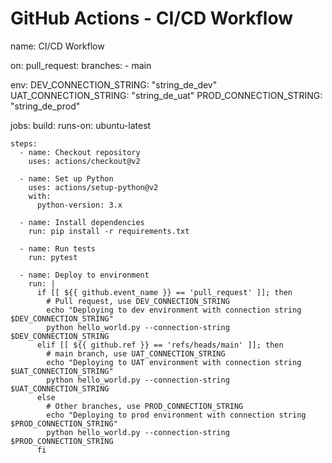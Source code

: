 # GitHub Actions - CI/CD Workflow  

name: CI/CD Workflow

on:
  pull_request:
    branches:
      - main

env:
  DEV_CONNECTION_STRING: "string_de_dev"
  UAT_CONNECTION_STRING: "string_de_uat"
  PROD_CONNECTION_STRING: "string_de_prod"

jobs:
  build:
    runs-on: ubuntu-latest

    steps:
      - name: Checkout repository
        uses: actions/checkout@v2

      - name: Set up Python
        uses: actions/setup-python@v2
        with:
          python-version: 3.x

      - name: Install dependencies
        run: pip install -r requirements.txt

      - name: Run tests
        run: pytest

      - name: Deploy to environment
        run: |
          if [[ ${{ github.event_name }} == 'pull_request' ]]; then
            # Pull request, use DEV_CONNECTION_STRING
            echo "Deploying to dev environment with connection string $DEV_CONNECTION_STRING"
            python hello_world.py --connection-string $DEV_CONNECTION_STRING
          elif [[ ${{ github.ref }} == 'refs/heads/main' ]]; then
            # main branch, use UAT_CONNECTION_STRING
            echo "Deploying to UAT environment with connection string $UAT_CONNECTION_STRING"
            python hello_world.py --connection-string $UAT_CONNECTION_STRING
          else
            # Other branches, use PROD_CONNECTION_STRING
            echo "Deploying to prod environment with connection string $PROD_CONNECTION_STRING"
            python hello_world.py --connection-string $PROD_CONNECTION_STRING
          fi
